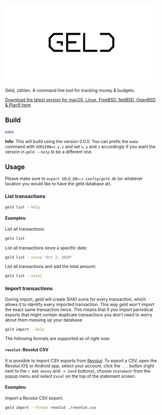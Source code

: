 ![geld](documentation/geld.png)
-------------------------------

Geld, zählen. A command line tool for tracking money & budgets.

[Download the latest version for macOS, Linux, FreeBSD, NetBSD, OpenBSD & Plan9 here](https://github.com/mrusme/geld/releases/latest).


## Build

```sh
make
```

**Info**: This will build using the version 0.0.0. You can prefix the `make` 
command with `VERSION=x.y.z` and set `x`, `y` and `z` accordingly if you want 
the version in `geld --help` to be a different one.


## Usage

Please make sure to `export GELD_DB=~/.config/geld.db` (or whatever location 
you would like to have the geld database at).


### List transactions

```sh
geld list --help
```

#### Examples:

List all transactions:

```sh
geld list
```

List all transactions since a specific date:

```sh
geld list --since "Oct 2, 2020"
```

List all transactions and add the total amount:

```sh
geld list --total
```


### Import transactions

During import, *geld* will create SHA1 sums for every transaction, which allows 
it to identify every imported transaction. This way *geld* won't import the 
exact same transaction twice. This means that if you import periodical exports 
that might contain duplicate transactions you don't need to worry about them 
messing up your database.

```sh
geld import --help
```

The following formats are supported as of right now:

#### `revolut`: Revolut CSV

It is possible to import CSV exports from [Revolut](https://revolut.com). To
export a CSV, open the Revolut iOS or Android app, select your account, click
the `...` button (right next to the `+ Add money` and `-> Send` buttons),
choose `Statement` from the popup menu and select `Excel` on the top of the
statement screen.

#### Examples:

Import a Revolut CSV export:

```sh
geld import --format revolut ./revolut.csv
```
